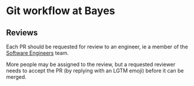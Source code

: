 # Git workflow at Bayes

<!-- TODO(cyrille): Fill this up. -->

## Reviews

Each PR should be requested for review to an engineer, ie a member of the [Software Engineers](https://github.com/orgs/bayesimpact/teams/software-engineers) team.

More people may be assigned to the review, but a requested reviewer needs to accept the PR (by replying with an LGTM emoji) before it can be merged.
